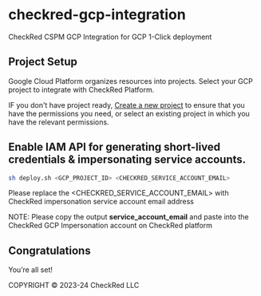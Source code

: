 # checkred-gcp-integration
CheckRed CSPM GCP Integration for GCP 1-Click deployment 

## Project Setup

Google Cloud Platform organizes resources into projects. Select your GCP project to integrate with CheckRed Platform. 

IF you don't have project ready, [Create a new project](https://developers.google.com/workspace/guides/create-project) to ensure that you have the permissions you need, or select an existing project in which you have the relevant permissions.

## Enable IAM API for generating short-lived credentials & impersonating service accounts. 
```bash
sh deploy.sh <GCP_PROJECT_ID> <CHECKRED_SERVICE_ACCOUNT_EMAIL>
```

Please replace the <CHECKRED_SERVICE_ACCOUNT_EMAIL> with CheckRed impersonation service account email address

NOTE: Please copy the output **service_account_email** and paste into the CheckRed GCP Impersonation account on CheckRed platform

## Congratulations

<walkthrough-conclusion-trophy></walkthrough-conclusion-trophy>

You’re all set!

<walkthrough-footnote>COPYRIGHT © 2023-24 CheckRed LLC</walkthrough-footnote>
